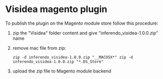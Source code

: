 # Visidea magento plugin

To publish the plugin on the Magento module store follow this procedure:

1. zip the "Visidea" folder content and give "inferendo_visidea-1.0.0.zip" name
2. remove mac file from zip:

    `
    zip -d inferendo_visidea-1.0.0.zip "__MACOSX*"
    zip -d inferendo_visidea-1.0.0.zip "*.DS_Store"
    `
3. upload the zip file to Magento module backend

